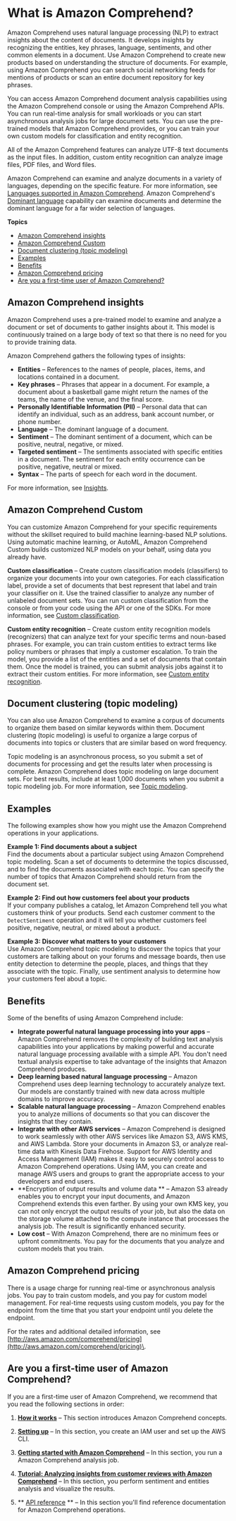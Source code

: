 # What is Amazon Comprehend?<a name="what-is"></a>

Amazon Comprehend uses natural language processing \(NLP\) to extract insights about the content of documents\. It develops insights by recognizing the entities, key phrases, language, sentiments, and other common elements in a document\. Use Amazon Comprehend to create new products based on understanding the structure of documents\. For example, using Amazon Comprehend you can search social networking feeds for mentions of products or scan an entire document repository for key phrases\.

You can access Amazon Comprehend document analysis capabilities using the Amazon Comprehend console or using the Amazon Comprehend APIs\. You can run real\-time analysis for small workloads or you can start asynchronous analysis jobs for large document sets\. You can use the pre\-trained models that Amazon Comprehend provides, or you can train your own custom models for classification and entity recognition\.

All of the Amazon Comprehend features can analyze UTF\-8 text documents as the input files\. In addition, custom entity recognition can analyze image files, PDF files, and Word files\. 

Amazon Comprehend can examine and analyze documents in a variety of languages, depending on the specific feature\. For more information, see [Languages supported in Amazon Comprehend](supported-languages.md)\. Amazon Comprehend's [Dominant language](how-languages.md) capability can examine documents and determine the dominant language for a far wider selection of languages\.

**Topics**
+ [Amazon Comprehend insights](#what-is-insights)
+ [Amazon Comprehend Custom](#how-doc-class)
+ [Document clustering \(topic modeling\)](#how-topics)
+ [Examples](#how-examples)
+ [Benefits](#how-benefits)
+ [Amazon Comprehend pricing](#what-pricing)
+ [Are you a first\-time user of Amazon Comprehend?](#first-time-user)

## Amazon Comprehend insights<a name="what-is-insights"></a>

Amazon Comprehend uses a pre\-trained model to examine and analyze a document or set of documents to gather insights about it\. This model is continuously trained on a large body of text so that there is no need for you to provide training data\. 

Amazon Comprehend gathers the following types of insights:
+ **Entities** – References to the names of people, places, items, and locations contained in a document\. 
+ **Key phrases** – Phrases that appear in a document\. For example, a document about a basketball game might return the names of the teams, the name of the venue, and the final score\. 
+ **Personally Identifiable Information \(PII\)** – Personal data that can identify an individual, such as an address, bank account number, or phone number\. 
+ **Language** – The dominant language of a document\. 
+ **Sentiment** – The dominant sentiment of a document, which can be positive, neutral, negative, or mixed\. 
+ **Targeted sentiment** – The sentiments associated with specific entities in a document\. The sentiment for each entity occurrence can be positive, negative, neutral or mixed\. 
+ **Syntax** – The parts of speech for each word in the document\. 

For more information, see [Insights](concepts-insights.md)\.

## Amazon Comprehend Custom<a name="how-doc-class"></a>

You can customize Amazon Comprehend for your specific requirements without the skillset required to build machine learning\-based NLP solutions\. Using automatic machine learning, or AutoML, Amazon Comprehend Custom builds customized NLP models on your behalf, using data you already have\.

**Custom classification** – Create custom classification models \(classifiers\) to organize your documents into your own categories\. For each classification label, provide a set of documents that best represent that label and train your classifier on it\. Use the trained classifier to analyze any number of unlabeled document sets\. You can run custom classification from the console or from your code using the API or one of the SDKs\. For more information, see [Custom classification](how-document-classification.md)\.

**Custom entity recognition** – Create custom entity recognition models \(recognizers\) that can analyze text for your specific terms and noun\-based phrases\. For example, you can train custom entities to extract terms like policy numbers or phrases that imply a customer escalation\. To train the model, you provide a list of the entities and a set of documents that contain them\. Once the model is trained, you can submit analysis jobs against it to extract their custom entities\. For more information, see [Custom entity recognition](custom-entity-recognition.md)\. 

## Document clustering \(topic modeling\)<a name="how-topics"></a>

You can also use Amazon Comprehend to examine a corpus of documents to organize them based on similar keywords within them\. Document clustering \(topic modeling\) is useful to organize a large corpus of documents into topics or clusters that are similar based on word frequency\.

Topic modeling is an asynchronous process, so you submit a set of documents for processing and get the results later when processing is complete\. Amazon Comprehend does topic modeling on large document sets\. For best results, include at least 1,000 documents when you submit a topic modeling job\. For more information, see [Topic modeling](topic-modeling.md)\.

## Examples<a name="how-examples"></a>

The following examples show how you might use the Amazon Comprehend operations in your applications\.

**Example 1: Find documents about a subject**  
Find the documents about a particular subject using Amazon Comprehend topic modeling\. Scan a set of documents to determine the topics discussed, and to find the documents associated with each topic\. You can specify the number of topics that Amazon Comprehend should return from the document set\.

**Example 2: Find out how customers feel about your products**  
If your company publishes a catalog, let Amazon Comprehend tell you what customers think of your products\. Send each customer comment to the `DetectSentiment` operation and it will tell you whether customers feel positive, negative, neutral, or mixed about a product\. 

**Example 3: Discover what matters to your customers**  
Use Amazon Comprehend topic modeling to discover the topics that your customers are talking about on your forums and message boards, then use entity detection to determine the people, places, and things that they associate with the topic\. Finally, use sentiment analysis to determine how your customers feel about a topic\.

## Benefits<a name="how-benefits"></a>

Some of the benefits of using Amazon Comprehend include:
+ **Integrate powerful natural language processing into your apps** – Amazon Comprehend removes the complexity of building text analysis capabilities into your applications by making powerful and accurate natural language processing available with a simple API\. You don't need textual analysis expertise to take advantage of the insights that Amazon Comprehend produces\.
+ **Deep learning based natural language processing** – Amazon Comprehend uses deep learning technology to accurately analyze text\. Our models are constantly trained with new data across multiple domains to improve accuracy\.
+ **Scalable natural language processing** – Amazon Comprehend enables you to analyze millions of documents so that you can discover the insights that they contain\.
+ **Integrate with other AWS services** – Amazon Comprehend is designed to work seamlessly with other AWS services like Amazon S3, AWS KMS, and AWS Lambda\. Store your documents in Amazon S3, or analyze real\-time data with Kinesis Data Firehose\. Support for AWS Identity and Access Management \(IAM\) makes it easy to securely control access to Amazon Comprehend operations\. Using IAM, you can create and manage AWS users and groups to grant the appropriate access to your developers and end users\.
+ **Encryption of output results and volume data ** – Amazon S3 already enables you to encrypt your input documents, and Amazon Comprehend extends this even farther\. By using your own KMS key, you can not only encrypt the output results of your job, but also the data on the storage volume attached to the compute instance that processes the analysis job\. The result is significantly enhanced security\.
+ **Low cost** – With Amazon Comprehend, there are no minimum fees or upfront commitments\. You pay for the documents that you analyze and custom models that you train\. 

## Amazon Comprehend pricing<a name="what-pricing"></a>

There is a usage charge for running real\-time or asynchronous analysis jobs\. You pay to train custom models, and you pay for custom model management\. For real\-time requests using custom models, you pay for the endpoint from the time that you start your endpoint until you delete the endpoint\.

For the rates and additional detailed information, see [http://aws.amazon.com/comprehend/pricing](http://aws.amazon.com/comprehend/pricing)\.

## Are you a first\-time user of Amazon Comprehend?<a name="first-time-user"></a>

If you are a first\-time user of Amazon Comprehend, we recommend that you read the following sections in order:

1. **[How it works](how-it-works.md)** – This section introduces Amazon Comprehend concepts\. 

1. **[Setting up](setting-up.md)** – In this section, you create an IAM user and set up the AWS CLI\. 

1. **[Getting started with Amazon Comprehend](getting-started.md)** – In this section, you run a Amazon Comprehend analysis job\. 

1. **[Tutorial: Analyzing insights from customer reviews with Amazon Comprehend](tutorial-reviews.md)** – In this section, you perform sentiment and entities analysis and visualize the results\.

1. ** [API reference](API_Reference.md) ** – In this section you'll find reference documentation for Amazon Comprehend operations\.